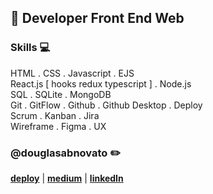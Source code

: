 ## :city_sunset: Developer Front End Web

### Skills 💻
HTML . CSS . Javascript . EJS <br/>
React.js [ hooks redux typescript ] . Node.js <br/>
SQL . SQLite . MongoDB <br/>
Git . GitFlow . Github  . Github Desktop . Deploy  <br/>
Scrum . Kanban . Jira <br/>
Wireframe . Figma . UX <br/>

### @douglasabnovato :pencil2:
[**deploy**](https://linktr.ee/douglasabnovato/) | [**medium**](https://medium.com/@douglasabnovato) | [**linkedIn**](https://www.linkedin.com/in/douglasabnovato) 
